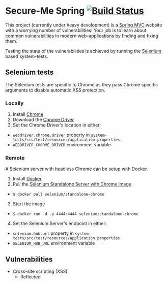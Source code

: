 # Secure-Me Spring [![Build Status](https://travis-ci.org/SketchingDev/Secure-Me-Spring.svg?branch=development)](https://travis-ci.org/SketchingDev/Secure-Me-Spring)

This project (currently under heavy development) is a [Spring MVC][spring-mvc] website with a worrying number of 
vulnerabilities! Your job is to learn about common vulnerabilities in modern web-applications by finding and fixing 
them.

Testing the state of the vulnerabilities is achieved by running the [Selenium][selenium] based system-tests.

## Selenium tests

The Selenium tests are specific to Chrome as they pass Chrome specific arguments to disable automatic XSS protection.

### Locally

1. Install [Chrome][chrome]
2. Download the [Chrome Driver][chrome-driver]
3. Set the Chrome Driver's location in either:
  * `webdriver.chrome.driver` property in `system-tests/src/test/resources/application.properties`
  * `WEBDRIVER_CHROME_DRIVER` environment variable

### Remote

A Selenium server with headless Chrome can be setup with Docker.

1. Install [Docker][docker-install]
2. Pull the [Selenium Standalone Server with Chrome image][selenium-server-chrome-image] 
  * `$ docker pull selenium/standalone-chrome`
3. Start the image
  * `$ docker run -d -p 4444:4444 selenium/standalone-chrome`
4. Set the Selenium Server's endpoint in either:
  * `selenium.hub.url` property in `system-tests/src/test/resources/application.properties`
  * `SELENIUM_HUB_URL` environment variable

## Vulnerabilities

* Cross-site scripting (XSS)
  * Reflected
  
[spring-mvc]: https://docs.spring.io/spring/docs/current/spring-framework-reference/web.html#mvc
[selenium]: http://www.seleniumhq.org/
[chrome]: https://www.google.co.uk/chrome/browser/desktop/index.html
[chrome-driver]: https://sites.google.com/a/chromium.org/chromedriver/getting-started
[docker-install]: https://docs.docker.com/engine/installation/
[selenium-server-chrome-image]: https://hub.docker.com/r/selenium/standalone-chrome/